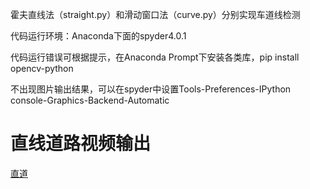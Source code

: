 霍夫直线法（straight.py）和滑动窗口法（curve.py）分别实现车道线检测

代码运行环境：Anaconda下面的spyder4.0.1

代码运行错误可根据提示，在Anaconda Prompt下安装各类库，pip install opencv-python

不出现图片输出结果，可以在spyder中设置Tools-Preferences-IPython console-Graphics-Backend-Automatic

# 直线道路视频输出

[直道](https://github.com/zhaohaowu/Graduation-Project/blob/master/Videos/out_straight.mp4)
